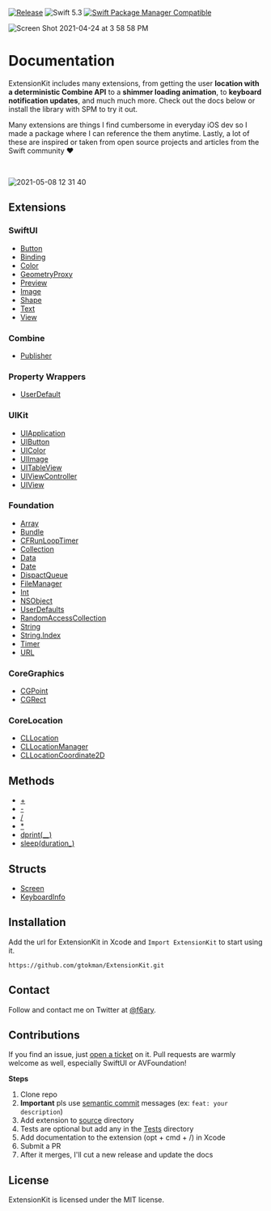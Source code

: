 
[![Release](https://img.shields.io/github/release/gtokman/extensionkit.svg)](https://github.com/gtokman/extensionkit/releases)
![Swift 5.3](https://img.shields.io/badge/Swift-5.3-orange.svg)
[![Swift Package Manager Compatible](https://img.shields.io/badge/spm-compatible-brightgreen.svg)](https://swift.org/package-manager)

<img alt="Screen Shot 2021-04-24 at 3 58 58 PM" src="https://user-images.githubusercontent.com/12258850/115971376-1380be00-a516-11eb-82cd-451d7e0378fc.png">

# Documentation

ExtensionKit includes many extensions, from getting the user **location with a deterministic Combine API** to a **shimmer loading animation**, to **keyboard notification updates**, and much much more. Check out the docs below or install the library with SPM to try it out.

Many extensions are things I find cumbersome in everyday iOS dev so I made a package where I can reference the them anytime. Lastly, a lot of these are inspired or taken from open source projects and articles from the Swift community ❤️

<br>

![2021-05-08 12 31 40](https://user-images.githubusercontent.com/12258850/117546696-a8e17f00-aff9-11eb-92e9-c351634b7a78.gif)


## Extensions

### SwiftUI

-   [Button](Documentation/Reference/ExtensionKit/extensions/Button.md)
-   [Binding](Documentation/Reference/ExtensionKit/extensions/Binding.md)
-   [Color](Documentation/Reference/ExtensionKit/extensions/Color.md)
-   [GeometryProxy](Documentation/Reference/ExtensionKit/extensions/GeometryProxy.md)
-   [Preview](Documentation/Reference/ExtensionKit/structs/Preview.md)
-   [Image](Documentation/Reference/ExtensionKit/extensions/Image.md)
-   [Shape](Documentation/Reference/ExtensionKit/extensions/Shape.md)
-   [Text](Documentation/Reference/ExtensionKit/extensions/Text.md)
-   [View](Documentation/Reference/ExtensionKit/extensions/View.md)

### Combine

-   [Publisher](Documentation/Reference/ExtensionKit/extensions/Publisher.md)

### Property Wrappers

-   [UserDefault](Documentation/Reference/ExtensionKit/structs/UserDefault.md)

### UIKit

-   [UIApplication](Documentation/Reference/ExtensionKit/extensions/UIApplication.md)
-   [UIButton](Documentation/Reference/ExtensionKit/extensions/UIButton.md)
-   [UIColor](Documentation/Reference/ExtensionKit/extensions/UIColor.md)
-   [UIImage](Documentation/Reference/ExtensionKit/extensions/UIImage.md)
-   [UITableView](Documentation/Reference/ExtensionKit/extensions/UITableView.md)
-   [UIViewController](Documentation/Reference/ExtensionKit/extensions/UIViewController.md)
-   [UIView](Documentation/Reference/ExtensionKit/extensions/UIView.md)

### Foundation

-   [Array](Documentation/Reference/ExtensionKit/extensions/Array.md)
-   [Bundle](Documentation/Reference/ExtensionKit/extensions/Bundle.md)
-   [CFRunLoopTimer](Documentation/Reference/ExtensionKit/extensions/CFRunLoopTimer.md)
-   [Collection](Documentation/Reference/ExtensionKit/extensions/Collection.md)
-   [Data](Documentation/Reference/ExtensionKit/extensions/Data.md)
-   [Date](Documentation/Reference/ExtensionKit/extensions/Date.md)
-   [DispactQueue](Documentation/Reference/ExtensionKit/extensions/DispactQueue.md)
-   [FileManager](Documentation/Reference/ExtensionKit/extensions/FileManager.md)
-   [Int](Documentation/Reference/ExtensionKit/extensions/Int.md)
-   [NSObject](Documentation/Reference/ExtensionKit/extensions/NSObject.md)
-   [UserDefaults](Documentation/Reference/ExtensionKit/extensions/UserDefaults.md)
-   [RandomAccessCollection](Documentation/Reference/ExtensionKit/extensions/RandomAccessCollection.md)
-   [String](Documentation/Reference/ExtensionKit/extensions/String.md)
-   [String.Index](Documentation/Reference/ExtensionKit/extensions/String.Index.md)
-   [Timer](Documentation/Reference/ExtensionKit/extensions/Timer.md)
-   [URL](Documentation/Reference/ExtensionKit/extensions/URL.md)

### CoreGraphics

-   [CGPoint](Documentation/Reference/ExtensionKit/extensions/CGPoint.md)
-   [CGRect](Documentation/Reference/ExtensionKit/extensions/CGRect.md)

### CoreLocation

-   [CLLocation](Documentation/Reference/ExtensionKit/extensions/CLLocation.md)
-   [CLLocationManager](Documentation/Reference/ExtensionKit/extensions/CLLocationManager.md)
-   [CLLocationCoordinate2D](Documentation/Reference/ExtensionKit/extensions/CLLocationCoordinate2D.md)

## Methods

-   [+](Documentation/Reference/ExtensionKit/methods/+(____).md)
-   [-](Documentation/Reference/ExtensionKit/methods/-(____).md)
-   [/](Documentation/Reference/ExtensionKit/methods/_(____).md)
-   [*](Documentation/Reference/ExtensionKit/methods/_(____).md)
-   [dprint(__)](Documentation/Reference/ExtensionKit/methods/dprint(__).md)
-   [sleep(duration_)](Documentation/Reference/ExtensionKit/methods/sleep(duration_).md)

## Structs

-   [Screen](Documentation/Reference/ExtensionKit/structs/Screen.md)
-   [KeyboardInfo](Documentation/Reference/ExtensionKit/structs/KeyboardInfo.md)


## Installation

Add the url for ExtensionKit in Xcode and `Import ExtensionKit` to start using it.

```
https://github.com/gtokman/ExtensionKit.git
```


## Contact
Follow and contact me on Twitter at [@f6ary](https://www.twitter.com/f6ary).


## Contributions
If you find an issue, just [open a ticket](https://github.com/gtokman/extensionkit/issues/new)
on it. Pull requests are warmly welcome as well, especially SwiftUI or AVFoundation!

**Steps**

1. Clone repo
2. **Important** pls use [semantic commit](https://github.com/conventional-changelog/commitlint#what-is-commitlint) messages (ex: `feat: your description`)
3. Add extension to [source](Sources/ExtensionKit/) directory
4. Tests are optional but add any in the [Tests](Tests) directory
5. Add documentation to the extension (opt + cmd + /) in Xcode
6. Submit a PR
7. After it merges, I'll cut a new release and update the docs

## License
ExtensionKit is licensed under the MIT license.
